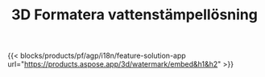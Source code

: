 ﻿---
title: 3D Formatera vattenstämpellösning 
weight: 7730
url: /sv/watermark
limit: 
description: Lägg till blind vattenstämpel i 3D-dokumentet för att skydda din immateriella egendom.
---
{{< blocks/products/pf/agp/i18n/feature-solution-app url="https://products.aspose.app/3d/watermark/embed&h1&h2" >}} 
